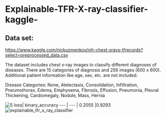 # Explainable-TFR-X-ray-classifier-kaggle-


## Data set: 
https://www.kaggle.com/nickuzmenkov/nih-chest-xrays-tfrecords?select=preprocessed_data.csv

The dataset includes chest x-ray images to classify different diagnoses of diseases. There are 15 categories of diagnosis and 256 images (600 x 600). Additional patient information like age, sex, etc. are not included.

Disease Categories: None, Atelectasis, Consolidation, Infiltration, Pneumothorax, Edema, Emphysema, Fibrosis, Effusion, Pneumonia, Pleural Thickening, Cardiomegaly, Nodule, Mass, Hernia

![5](https://user-images.githubusercontent.com/80622132/141941339-b5beccb2-7d05-49b3-9f6b-88f29a497e31.JPG)
loss| binary_accuracy
 --- | ---
| 0.2055  |0.9293
![explainable_tfr_x_ray_classifier](https://user-images.githubusercontent.com/80622132/142836167-0a5ab638-e064-499c-92c2-5f7bf9db6d9a.jpg)
